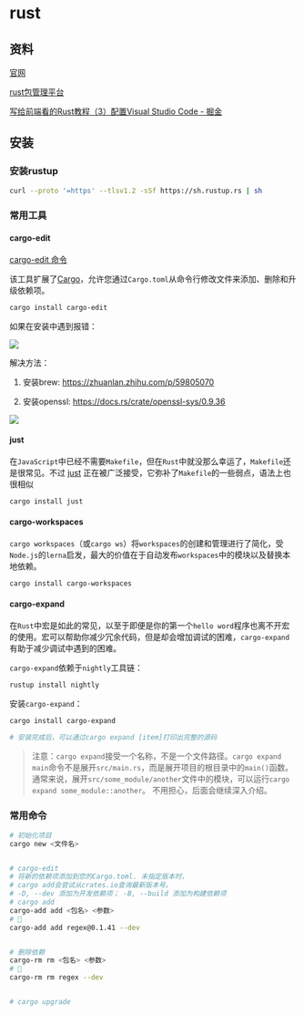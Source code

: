 # rust

## 资料

[官网](https://www.rust-lang.org/zh-CN/)

[rust包管理平台](https://crates.io/)

[写给前端看的Rust教程（3）配置Visual Studio Code - 掘金](https://juejin.cn/post/7038877104175824909)

## 安装

### 安装rustup

```bash
curl --proto '=https' --tlsv1.2 -sSf https://sh.rustup.rs | sh
```

### 常用工具

#### cargo-edit

[cargo-edit 命令](https://github.com/killercup/cargo-edit)

该工具扩展了[Cargo](http://doc.crates.io/)，允许您通过`Cargo.toml`从命令行修改文件来添加、删除和升级依赖项。

```bash
cargo install cargo-edit
```

如果在安装中遇到报错：

![](../..//imgs/rust-1.png)

解决方法：

1. 安装brew: https://zhuanlan.zhihu.com/p/59805070

2. 安装openssl: https://docs.rs/crate/openssl-sys/0.9.36

![](/Users/yangyipeng/Desktop/study/docs/imgs/rust-env-1.png)

#### just

在`JavaScript`中已经不需要`Makefile`，但在`Rust`中就没那么幸运了，`Makefile`还是很常见。不过 [just](https://link.juejin.cn/?target=https%3A%2F%2Fgithub.com%2Fcasey%2Fjust "https://github.com/casey/just") 正在被广泛接受，它弥补了`Makefile`的一些弱点，语法上也很相似

```bash
cargo install just
```

#### cargo-workspaces

`cargo workspaces`（或`cargo ws`）将`workspaces`的创建和管理进行了简化，受`Node.js`的`lerna`启发，最大的价值在于自动发布`workspaces`中的模块以及替换本地依赖。

```bash
cargo install cargo-workspaces
```

#### cargo-expand

在`Rust`中宏是如此的常见，以至于即便是你的第一个`hello word`程序也离不开宏的使用。宏可以帮助你减少冗余代码，但是却会增加调试的困难，`cargo-expand`有助于减少调试中遇到的困难。

`cargo-expand`依赖于`nightly`工具链：

```bash
rustup install nightly
```

安装`cargo-expand`：

```bash
cargo install cargo-expand

# 安装完成后，可以通过cargo expand [item]打印出完整的源码
```

> 注意：`cargo expand`接受一个名称，不是一个文件路径。`cargo expand main`命令不是展开`src/main.rs`，而是展开项目的根目录中的`main()`函数。通常来说，展开`src/some_module/another`文件中的模块，可以运行`cargo expand some_module::another`。 不用担心，后面会继续深入介绍。

### 常用命令

```bash
# 初始化项目
cargo new <文件名>


# cargo-edit
# 将新的依赖项添加到您的Cargo.toml. 未指定版本时，
# cargo add会尝试从crates.io查询最新版本号。
# -D, --dev 添加为开发依赖项； -B, --build 添加为构建依赖项
# cargo add
cargo-add add <包名> <参数>  
# 🌰
cargo-add add regex@0.1.41 --dev


# 删除依赖
cargo-rm rm <包名> <参数>
# 🌰
cargo-rm rm regex --dev


# cargo upgrade
```
